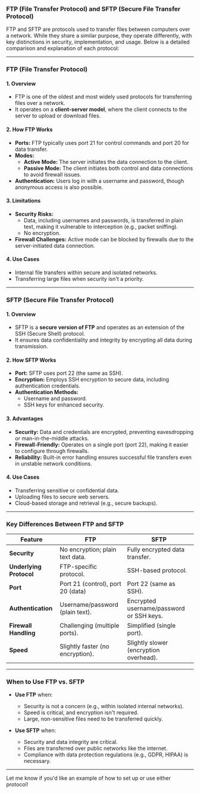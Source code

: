 ### **FTP (File Transfer Protocol) and SFTP (Secure File Transfer Protocol)**

FTP and SFTP are protocols used to transfer files between computers over a network. While they share a similar purpose, they operate differently, with key distinctions in security, implementation, and usage. Below is a detailed comparison and explanation of each protocol:

---

### **FTP (File Transfer Protocol)**

#### 1. **Overview**
- FTP is one of the oldest and most widely used protocols for transferring files over a network.
- It operates on a **client-server model**, where the client connects to the server to upload or download files.

#### 2. **How FTP Works**
- **Ports:** FTP typically uses port 21 for control commands and port 20 for data transfer.
- **Modes:**
  - **Active Mode:** The server initiates the data connection to the client.
  - **Passive Mode:** The client initiates both control and data connections to avoid firewall issues.
- **Authentication:** Users log in with a username and password, though anonymous access is also possible.

#### 3. **Limitations**
- **Security Risks:** 
  - Data, including usernames and passwords, is transferred in plain text, making it vulnerable to interception (e.g., packet sniffing).
  - No encryption.
- **Firewall Challenges:** Active mode can be blocked by firewalls due to the server-initiated data connection.

#### 4. **Use Cases**
- Internal file transfers within secure and isolated networks.
- Transferring large files when security isn't a priority.

---

### **SFTP (Secure File Transfer Protocol)**

#### 1. **Overview**
- SFTP is a **secure version of FTP** and operates as an extension of the SSH (Secure Shell) protocol.
- It ensures data confidentiality and integrity by encrypting all data during transmission.

#### 2. **How SFTP Works**
- **Port:** SFTP uses port 22 (the same as SSH).
- **Encryption:** Employs SSH encryption to secure data, including authentication credentials.
- **Authentication Methods:**
  - Username and password.
  - SSH keys for enhanced security.

#### 3. **Advantages**
- **Security:** Data and credentials are encrypted, preventing eavesdropping or man-in-the-middle attacks.
- **Firewall-Friendly:** Operates on a single port (port 22), making it easier to configure through firewalls.
- **Reliability:** Built-in error handling ensures successful file transfers even in unstable network conditions.

#### 4. **Use Cases**
- Transferring sensitive or confidential data.
- Uploading files to secure web servers.
- Cloud-based storage and retrieval (e.g., secure backups).

---

### **Key Differences Between FTP and SFTP**

| Feature               | **FTP**                          | **SFTP**                          |
|-----------------------|----------------------------------|-----------------------------------|
| **Security**          | No encryption; plain text data. | Fully encrypted data transfer.   |
| **Underlying Protocol** | FTP-specific protocol.          | SSH-based protocol.              |
| **Port**              | Port 21 (control), port 20 (data)| Port 22 (same as SSH).           |
| **Authentication**    | Username/password (plain text). | Encrypted username/password or SSH keys. |
| **Firewall Handling** | Challenging (multiple ports).    | Simplified (single port).        |
| **Speed**             | Slightly faster (no encryption).| Slightly slower (encryption overhead). |

---

### **When to Use FTP vs. SFTP**

- **Use FTP** when:
  - Security is not a concern (e.g., within isolated internal networks).
  - Speed is critical, and encryption isn't required.
  - Large, non-sensitive files need to be transferred quickly.

- **Use SFTP** when:
  - Security and data integrity are critical.
  - Files are transferred over public networks like the internet.
  - Compliance with data protection regulations (e.g., GDPR, HIPAA) is necessary.

---

Let me know if you'd like an example of how to set up or use either protocol!
